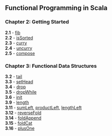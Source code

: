 ## Functional Programming in Scala
### Chapter 2: Getting Started
**2.1** - [fib](ch2/fib.scala)<br>
**2.2** - [isSorted](ch2/isSorted.scala)<br>
**2.3** - [curry](ch2/curry.scala)<br>
**2.4** - [uncurry](ch2/uncurry.scala)<br>
**2.5** - [compose](ch2/compose.scala)<br>

### Chapter 3: Functional Data Structures
**3.2** - [tail](ch3/tail.scala)<br>
**3.3** - [setHead](ch3/setHead.scala)<br>
**3.4** - [drop](ch3/drop.scala)<br>
**3.5** - [dropWhile](ch3/dropWhile.scala)<br>
**3.6** - [init](ch3/init.scala)<br>
**3.9** - [length](ch3/length.scala)<br>
**3.11** - [sumLeft](ch3/sumLeft.scala), [productLeft](ch3/productLeft.scala), [lengthLeft](ch3/lengthLeft.scala)<br>
**3.12** - [reverseFold](ch3/reverseFold.scala)<br>
**3.14** - [foldAppend](ch3/foldAppend.scala)<br>
**3.15** - [foldCat](ch3/foldCat.scala)<br>
**3.16** - [plusOne](ch3/plusOne.scala)<br>
